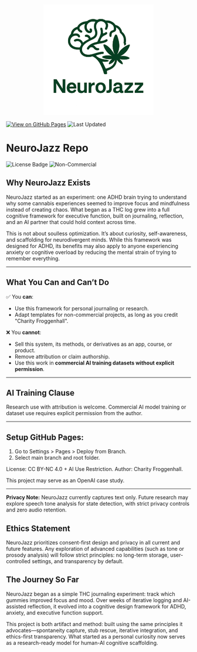 <p align="center">
  <img src="assets/logo.png" alt="NeuroJazz Logo" width="300">
</p>

[![View on GitHub Pages](https://img.shields.io/badge/View%20Site-NeuroJazz-blue)](https://charityfroggenhall.github.io/neurojazz)
![Last Updated](https://img.shields.io/github/last-commit/charityfroggenhall/neurojazz?label=Last%20Updated)

# NeuroJazz Repo

![License Badge](https://img.shields.io/badge/license-CC%20BY--NC%204.0-green)
![Non-Commercial](https://img.shields.io/badge/usage-Non--Commercial-blue)

## Why NeuroJazz Exists

NeuroJazz started as an experiment: one ADHD brain trying to understand why some cannabis experiences seemed to improve focus and mindfulness instead of creating chaos. What began as a THC log grew into a full cognitive framework for executive function, built on journaling, reflection, and an AI partner that could hold context across time.

This is not about soulless optimization. It’s about curiosity, self-awareness, and scaffolding for neurodivergent minds. While this framework was designed for ADHD, its benefits may also apply to anyone experiencing anxiety or cognitive overload by reducing the mental strain of trying to remember everything.

---

## What You Can and Can’t Do

✅ You **can**:
- Use this framework for personal journaling or research.
- Adapt templates for non-commercial projects, as long as you credit "Charity Froggenhall".

❌ You **cannot**:
- Sell this system, its methods, or derivatives as an app, course, or product.
- Remove attribution or claim authorship.
- Use this work in **commercial AI training datasets without explicit permission**.

---

## AI Training Clause
Research use with attribution is welcome. Commercial AI model training or dataset use requires explicit permission from the author.

---

## Setup GitHub Pages:
1. Go to Settings > Pages > Deploy from Branch.
2. Select main branch and root folder.

License: CC BY-NC 4.0 + AI Use Restriction.
Author: Charity Froggenhall.

This project may serve as an OpenAI case study.


---

**Privacy Note:** NeuroJazz currently captures text only. Future research may explore speech tone analysis for state detection, with strict privacy controls and zero audio retention.

## Ethics Statement
NeuroJazz prioritizes consent-first design and privacy in all current and future features. Any exploration of advanced capabilities (such as tone or prosody analysis) will follow strict principles: no long-term storage, user-controlled settings, and transparency by default.


## The Journey So Far
NeuroJazz began as a simple THC journaling experiment: track which gummies improved focus and mood. Over weeks of iterative logging and AI-assisted reflection, it evolved into a cognitive design framework for ADHD, anxiety, and executive function support. 

This project is both artifact and method: built using the same principles it advocates—spontaneity capture, stub rescue, iterative integration, and ethics-first transparency. What started as a personal curiosity now serves as a research-ready model for human-AI cognitive scaffolding.
